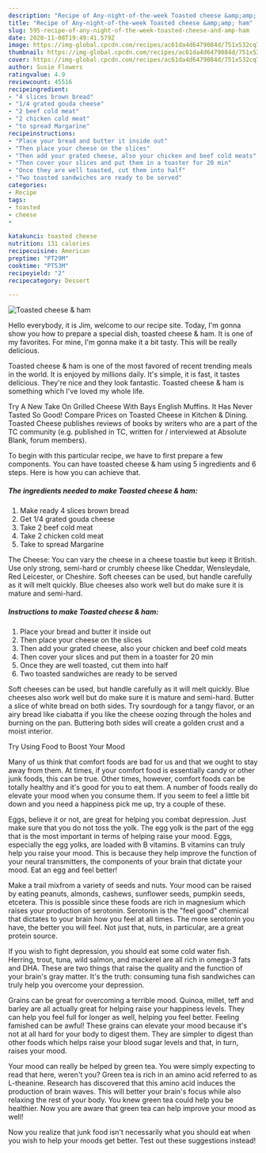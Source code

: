 ```yaml
---
description: "Recipe of Any-night-of-the-week Toasted cheese &amp;amp; ham"
title: "Recipe of Any-night-of-the-week Toasted cheese &amp;amp; ham"
slug: 595-recipe-of-any-night-of-the-week-toasted-cheese-and-amp-ham
date: 2020-11-08T19:49:41.579Z
image: https://img-global.cpcdn.com/recipes/ac61da4d6479084d/751x532cq70/toasted-cheese-ham-recipe-main-photo.jpg
thumbnail: https://img-global.cpcdn.com/recipes/ac61da4d6479084d/751x532cq70/toasted-cheese-ham-recipe-main-photo.jpg
cover: https://img-global.cpcdn.com/recipes/ac61da4d6479084d/751x532cq70/toasted-cheese-ham-recipe-main-photo.jpg
author: Susie Flowers
ratingvalue: 4.9
reviewcount: 45516
recipeingredient:
- "4 slices brown bread"
- "1/4 grated gouda cheese"
- "2 beef cold meat"
- "2 chicken cold meat"
- "to spread Margarine"
recipeinstructions:
- "Place your bread and butter it inside out"
- "Then place your cheese on the slices"
- "Then add your grated cheese, also your chicken and beef cold meats"
- "Then cover your slices and put them in a toaster for 20 min"
- "Once they are well toasted, cut them into half"
- "Two toasted sandwiches are ready to be served"
categories:
- Recipe
tags:
- toasted
- cheese
- 

katakunci: toasted cheese  
nutrition: 131 calories
recipecuisine: American
preptime: "PT29M"
cooktime: "PT53M"
recipeyield: "2"
recipecategory: Dessert

---
```



![Toasted cheese &amp; ham](https://img-global.cpcdn.com/recipes/ac61da4d6479084d/751x532cq70/toasted-cheese-ham-recipe-main-photo.jpg)

Hello everybody, it is Jim, welcome to our recipe site. Today, I'm gonna show you how to prepare a special dish, toasted cheese &amp; ham. It is one of my favorites. For mine, I'm gonna make it a bit tasty. This will be really delicious.

Toasted cheese &amp; ham is one of the most favored of recent trending meals in the world. It is enjoyed by millions daily. It's simple, it is fast, it tastes delicious. They're nice and they look fantastic. Toasted cheese &amp; ham is something which I've loved my whole life.

Try A New Take On Grilled Cheese With Bays English Muffins. It Has Never Tasted So Good! Compare Prices on Toasted Cheese in Kitchen &amp; Dining. Toasted Cheese publishes reviews of books by writers who are a part of the TC community (e.g. published in TC, written for / interviewed at Absolute Blank, forum members).


To begin with this particular recipe, we have to first prepare a few components. You can have toasted cheese &amp; ham using 5 ingredients and 6 steps. Here is how you can achieve that.

<!--inarticleads1-->

##### The ingredients needed to make Toasted cheese &amp; ham:

1. Make ready 4 slices brown bread
1. Get 1/4 grated gouda cheese
1. Take 2 beef cold meat
1. Take 2 chicken cold meat
1. Take to spread Margarine


The Cheese: You can vary the cheese in a cheese toastie but keep it British. Use only strong, semi-hard or crumbly cheese like Cheddar, Wensleydale, Red Leicester, or Cheshire. Soft cheeses can be used, but handle carefully as it will melt quickly. Blue cheeses also work well but do make sure it is mature and semi-hard. 

<!--inarticleads2-->

##### Instructions to make Toasted cheese &amp; ham:

1. Place your bread and butter it inside out
1. Then place your cheese on the slices
1. Then add your grated cheese, also your chicken and beef cold meats
1. Then cover your slices and put them in a toaster for 20 min
1. Once they are well toasted, cut them into half
1. Two toasted sandwiches are ready to be served


Soft cheeses can be used, but handle carefully as it will melt quickly. Blue cheeses also work well but do make sure it is mature and semi-hard. Butter a slice of white bread on both sides. Try sourdough for a tangy flavor, or an airy bread like ciabatta if you like the cheese oozing through the holes and burning on the pan. Buttering both sides will create a golden crust and a moist interior. 

Try Using Food to Boost Your Mood


Many of us think that comfort foods are bad for us and that we ought to stay away from them. At times, if your comfort food is essentially candy or other junk foods, this can be true. Other times, however, comfort foods can be totally healthy and it's good for you to eat them. A number of foods really do elevate your mood when you consume them. If you seem to feel a little bit down and you need a happiness pick me up, try a couple of these.

Eggs, believe it or not, are great for helping you combat depression. Just make sure that you do not toss the yolk. The egg yolk is the part of the egg that is the most important in terms of helping raise your mood. Eggs, especially the egg yolks, are loaded with B vitamins. B vitamins can truly help you raise your mood. This is because they help improve the function of your neural transmitters, the components of your brain that dictate your mood. Eat an egg and feel better!

Make a trail mixfrom a variety of seeds and nuts. Your mood can be raised by eating peanuts, almonds, cashews, sunflower seeds, pumpkin seeds, etcetera. This is possible since these foods are rich in magnesium which raises your production of serotonin. Serotonin is the "feel good" chemical that dictates to your brain how you feel at all times. The more serotonin you have, the better you will feel. Not just that, nuts, in particular, are a great protein source.

If you wish to fight depression, you should eat some cold water fish. Herring, trout, tuna, wild salmon, and mackerel are all rich in omega-3 fats and DHA. These are two things that raise the quality and the function of your brain's gray matter. It's the truth: consuming tuna fish sandwiches can truly help you overcome your depression. 

Grains can be great for overcoming a terrible mood. Quinoa, millet, teff and barley are all actually great for helping raise your happiness levels. They can help you feel full for longer as well, helping you feel better. Feeling famished can be awful! These grains can elevate your mood because it's not at all hard for your body to digest them. They are simpler to digest than other foods which helps raise your blood sugar levels and that, in turn, raises your mood.

Your mood can really be helped by green tea. You were simply expecting to read that here, weren't you? Green tea is rich in an amino acid referred to as L-theanine. Research has discovered that this amino acid induces the production of brain waves. This will better your brain's focus while also relaxing the rest of your body. You knew green tea could help you be healthier. Now you are aware that green tea can help improve your mood as well!

Now you realize that junk food isn't necessarily what you should eat when you wish to help your moods get better. Test out  these suggestions  instead!

